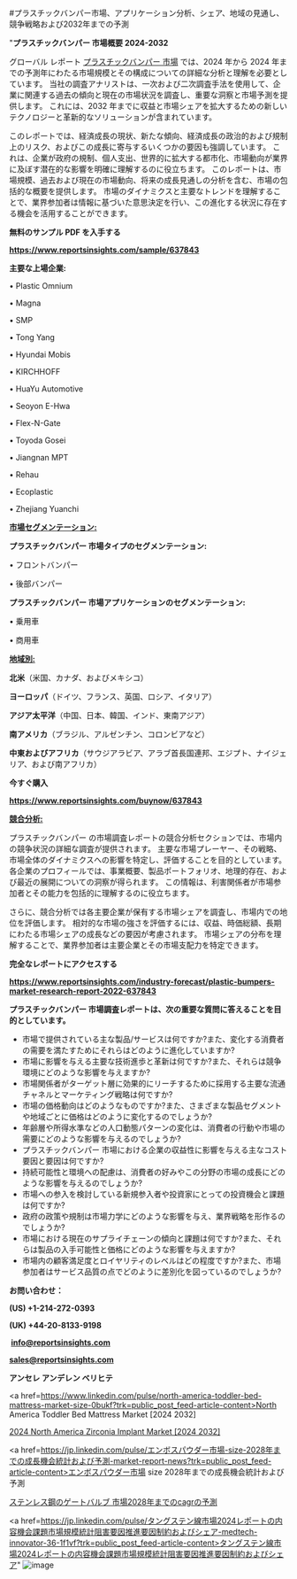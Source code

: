#プラスチックバンパー市場、アプリケーション分析、シェア、地域の見通し、競争戦略および2032年までの予測

"<strong>プラスチックバンパー 市場概要 2024-2032</strong>

グローバル レポート <a href=https://www.reportsinsights.com/sample/637843>プラスチックバンパー 市場</a> では、2024 年から 2024 年までの予測年にわたる市場規模とその構成についての詳細な分析と理解を必要としています。 当社の調査アナリストは、一次および二次調査手法を使用して、企業に関連する過去の傾向と現在の市場状況を調査し、重要な洞察と市場予測を提供します。 これには、2032 年までに収益と市場シェアを拡大​​するための新しいテクノロジーと革新的なソリューションが含まれています。

このレポートでは、経済成長の現状、新たな傾向、経済成長の政治的および規制上のリスク、およびこの成長に寄与するいくつかの要因も強調しています。 これは、企業が政府の規制、個人支出、世界的に拡大する都市化、市場動向が業界に及ぼす潜在的な影響を明確に理解するのに役立ちます。 このレポートは、市場規模、過去および現在の市場動向、将来の成長見通しの分析を含む、市場の包括的な概要を提供します。 市場のダイナミクスと主要なトレンドを理解することで、業界参加者は情報に基づいた意思決定を行い、この進化する状況に存在する機会を活用することができます。

<strong><b>無料のサンプル PDF を入手する</b></strong>

<a href=https://www.reportsinsights.com/sample/637843><strong><u>https://www.reportsinsights.com/sample/637843</u></strong></a>

<strong>主要な上場企業:</strong>

• Plastic Omnium

• Magna

• SMP

• Tong Yang

• Hyundai Mobis

• KIRCHHOFF

• HuaYu Automotive

• Seoyon E-Hwa

• Flex-N-Gate

• Toyoda Gosei

• Jiangnan MPT

• Rehau

• Ecoplastic

• Zhejiang Yuanchi

<strong><u>市場セグメンテーション</u></strong><strong><u>:</u></strong>

<strong>プラスチックバンパー 市場タイプのセグメンテーション:</strong>

• フロントバンパー

• 後部バンパー

<strong>プラスチックバンパー 市場アプリケーションのセグメンテーション:</strong>

• 乗用車

• 商用車

<strong><u>地域別</u></strong><strong><u>:</u></strong>

<strong>北米</strong>（米国、カナダ、およびメキシコ）

<strong>ヨーロッパ</strong>（ドイツ、フランス、英国、ロシア、イタリア）

<strong>アジア太平洋</strong>（中国、日本、韓国、インド、東南アジア）

<strong>南アメリカ</strong>（ブラジル、アルゼンチン、コロンビアなど）

<strong>中東およびアフリカ</strong>（サウジアラビア、アラブ首長国連邦、エジプト、ナイジェリア、および南アフリカ）

<strong>今すぐ購入</strong>

<a href=https://www.reportsinsights.com/buynow/637843><strong><u>https://www.reportsinsights.com/buynow/637843</u></strong></a>

<strong><u>競合分析:</u></strong>

プラスチックバンパー の市場調査レポートの競合分析セクションでは、市場内の競争状況の詳細な調査が提供されます。 主要な市場プレーヤー、その戦略、市場全体のダイナミクスへの影響を特定し、評価することを目的としています。 各企業のプロフィールでは、事業概要、製品ポートフォリオ、地理的存在、および最近の展開についての洞察が得られます。 この情報は、利害関係者が市場参加者とその能力を包括的に理解するのに役立ちます。

さらに、競合分析では各主要企業が保有する市場シェアを調査し、市場内での地位を評価します。 相対的な市場の強さを評価するには、収益、時価総額、長期にわたる市場シェアの成長などの要因が考慮されます。 市場シェアの分布を理解することで、業界参加者は主要企業とその市場支配力を特定できます。

<strong>完全なレポートにアクセスする</strong>

<a href=https://www.reportsinsights.com/industry-forecast/plastic-bumpers-market-research-report-2022-637843><strong><u><b>https://www.reportsinsights.com/industry-forecast/plastic-bumpers-market-research-report-2022-637843</b></u></strong></a>

<strong><b>プラスチックバンパー 市場調査レポートは、次の重要な質問に答えることを目的としています。</b></strong>
<ul>
  <li>市場で提供されている主な製品/サービスは何ですか?また、変化する消費者の需要を満たすためにそれらはどのように進化していますか?</li>
  <li>市場に影響を与える主要な技術進歩と革新は何ですか?また、それらは競争環境にどのような影響を与えますか?</li>
  <li>市場関係者がターゲット層に効果的にリーチするために採用する主要な流通チャネルとマーケティング戦略は何ですか?</li>
  <li>市場の価格動向はどのようなものですか?また、さまざまな製品セグメントや地域ごとに価格はどのように変化するのでしょうか?</li>
  <li>年齢層や所得水準などの人口動態パターンの変化は、消費者の行動や市場の需要にどのような影響を与えるのでしょうか?</li>
  <li>プラスチックバンパー 市場における企業の収益性に影響を与える主なコスト要因と要因は何ですか?</li>
  <li>持続可能性と環境への配慮は、消費者の好みやこの分野の市場の成長にどのような影響を与えるのでしょうか?</li>
  <li>市場への参入を検討している新規参入者や投資家にとっての投資機会と課題は何ですか?</li>
  <li>政府の政策や規制は市場力学にどのような影響を与え、業界戦略を形作るのでしょうか?</li>
  <li>市場における現在のサプライチェーンの傾向と課題は何ですか?また、それらは製品の入手可能性と価格にどのような影響を与えますか?</li>
  <li>市場内の顧客満足度とロイヤリティのレベルはどの程度ですか?また、市場参加者はサービス品質の点でどのように差別化を図っているのでしょうか?</li>
</ul>
<strong>お問い合わせ：</strong>

<strong>(US) +1-214-272-0393</strong>

<strong>(UK) +44-20-8133-9198</strong>

<strong> </strong><a href=info@reportsinsights.com><strong><u>info@reportsinsights.com</u></strong></a>

<a href=sales@reportsinsights.com><strong><u>sales@reportsinsights.com</u></strong></a>

<strong>アンセレ アンデレン ベリヒテ</strong>

<a href=https://www.linkedin.com/pulse/north-america-toddler-bed-mattress-market-size-0bukf?trk=public_post_feed-article-content>North America Toddler Bed Mattress Market [2024 2032]</a>

<a href=https://www.linkedin.com/pulse/2024-north-america-zirconia-implant-market-size-7evdf/>2024 North America Zirconia Implant Market [2024 2032]</a>

<a href=https://jp.linkedin.com/pulse/エンボスパウダー市場-size-2028年までの成長機会統計および予測-market-report-news?trk=public_post_feed-article-content>エンボスパウダー市場 size 2028年までの成長機会統計および予測</a>

<a href=https://www.linkedin.com/pulse/ステンレス鋼のゲートバルブ-市場2028年までのcagrの予測-infopulse-daily-360/>ステンレス鋼のゲートバルブ 市場2028年までのcagrの予測</a>

<a href=https://jp.linkedin.com/pulse/タングステン線市場2024レポートの内容機会課題市場規模統計阻害要因推進要因制約およびシェア-medtech-innovator-36-1f1vf?trk=public_post_feed-article-content>タングステン線市場2024レポートの内容機会課題市場規模統計阻害要因推進要因制約およびシェア</a>"
![image](https://github.com/ahaan12367/RIMarket24/assets/158471582/82edbb2a-1b46-4c8a-be19-13550bc77f53)
